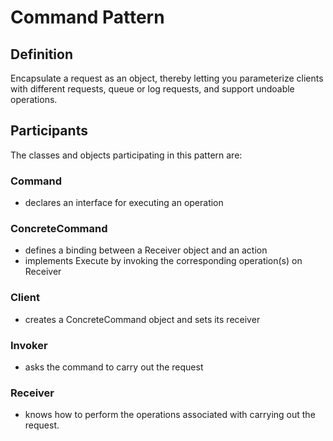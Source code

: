 # Command Pattern 
## Definition
Encapsulate a request as an object, thereby letting you parameterize clients with different requests, queue or log requests, and support undoable operations.

## Participants
The classes and objects participating in this pattern are:

### Command
* declares an interface for executing an operation

### ConcreteCommand
* defines a binding between a Receiver object and an action
* implements Execute by invoking the corresponding operation(s) on Receiver

### Client 
* creates a ConcreteCommand object and sets its receiver

### Invoker
* asks the command to carry out the request

### Receiver
* knows how to perform the operations associated with carrying out the request.



